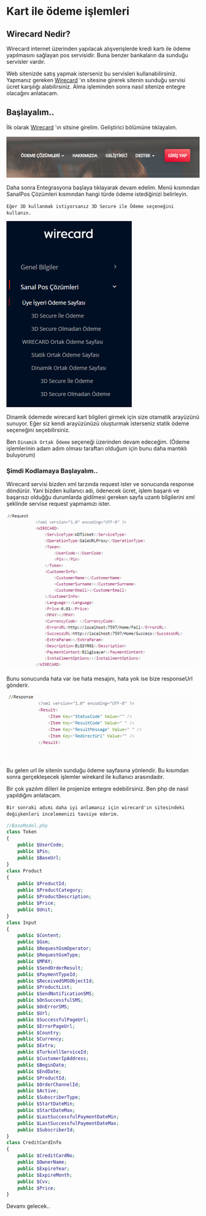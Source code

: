 # Kart ile ödeme işlemleri
## Wirecard Nedir?
Wirecard internet üzerinden yapılacak alışverişlerde kredi kartı ile ödeme yapılmasını sağlayan pos servisidir. Buna benzer bankaların da sunduğu servisler vardır. 

Web sitenizde satış yapmak isterseniz bu servisleri kullanabilirsiniz. Yapmanız gereken 
[Wirecard](https://www.wirecard.com.tr/) 'ın sitesine girerek sitenin sunduğu servisi ücret karşılığı alabilirsiniz. Alma işleminden  sonra nasıl sitenize entegre olacağını anlatacam.

## Başlayalım..
İlk olarak [Wirecard](https://www.wirecard.com.tr/) 'ın sitsine girelim. Geliştirici bölümüne tıklayalım.

![Geliştirici](public/chrome_o629RQyMbg.png)

Daha sonra Entegrasyona başlaya tıklayarak devam edelim. Menü kısmından SanalPos Çözümleri kısmından hangi türde ödeme istediğinizi belirleyin.

`Eğer 3D kullanmak istiyorsanız 3D Secure ile Ödeme seçeneğini kullanın.`

![sanalpos](public/chrome_bb7CjPIwmM.png)

Dinamik ödemede wirecard kart bilgileri girmek için size otamatik arayüzünü sunuyor. Eğer siz kendi arayüzünüzü oluşturmak isterseniz statik ödeme seçeneğini seçebilirsiniz.

Ben `Dinamik Ortak Ödeme` seçeneği üzerinden devam edeceğim.
(Ödeme işlemlerinin adam adım olması taraftarı olduğum için bunu daha mantıklı buluyorum)

### Şimdi Kodlamaya Başlayalım..

Wirecard servisi bizden xml tarzında request ister ve sonucunda response döndürür. Yani bizden kullanıcı adı, ödenecek ücret, işlem başarılı ve başarıszı olduğğu durumlarda gidilmesi gereken sayfa uzantı  bilgilerini xml şeklinde servise request yapmamızı ister.


![request](public/chrome_GaNS9qUj4S.png)


 Bunu sonucunda hata var ise hata mesajını, hata yok ise bize responseUrl gönderir.


 ![response](public/chrome_iaJysVeRul.png)


  Bu gelen url ile sitenin sunduğu ödeme sayfasına yönlendir. Bu kısımdan sonra gerçekleşecek işlemler wirekard ile kullanıcı arasındadır. 

  Bir çok yazılım dilleri ile projenize entegre edebilirsiniz. Ben php de nasıl yapıldığını anlatacam.

`Bir sonraki adımı daha iyi anlamanız için wirecard'ın sitesindeki değişkenleri incelemenizi tavsiye ederim.`

````php
//BaseModel.php
class Token
{
    public $UserCode; 
    public $Pin;
    public $BaseUrl;
}
class Product
{
    public $ProductId; 
    public $ProductCategory; 
    public $ProductDescription; 
    public $Price; 
    public $Unit;    
}
class Input
{
    public $Content; 
    public $Gsm;
    public $RequestGsmOperator; 
    public $RequestGsmType; 
    public $MPAY; 
    public $SendOrderResult; 
    public $PaymentTypeId; 
    public $ReceivedSMSObjectId; 
    public $ProductList;
    public $SendNotificationSMS; 
    public $OnSuccessfulSMS;
    public $OnErrorSMS; 
    public $Url; 
    public $SuccessfulPageUrl; 
    public $ErrorPageUrl; 
    public $Country; 
    public $Currency; 
    public $Extra;
    public $TurkcellServiceId;
    public $CustomerIpAddress;
    public $BeginDate;
    public $EndDate;
    public $ProductId;
    public $OrderChannelId;
    public $Active;
    public $SubscriberType;
    public $StartDateMin;
    public $StartDateMax;
    public $LastSuccessfulPaymentDateMin;
    public $LastSuccessfulPaymentDateMax;
    public $SubscriberId;
}
class CreditCardInfo
{
    public $CreditCardNo;
    public $OwnerName;
    public $ExpireYear;
    public $ExpireMonth;
    public $Cvv;
    public $Price;
}
````
Devamı gelecek..